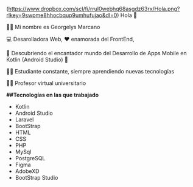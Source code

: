 (https://www.dropbox.com/scl/fi/rrul0webhq68asgdz63rx/Hola.png?rlkey=9swpme8hhocbqup9umhufujao&dl=0)
Hola 👋

🙋‍♀️ Mi nombre es Georgelys Marcano 

💻 Desarolladora Web, ❤️ enamorada del FrontEnd, 

📱 Descubriendo el encantador mundo del Desarrollo de Apps Mobile en Kotlin (Android Studio) 🤩

👩‍🎓 Estudiante constante, siempre aprendiendo nuevas tecnologías 

👩‍🏫 Profesor virtual universitario

**##Tecnologías en las que trabajado**

- Kotlin
- Android Studio
- Laravel
- BootStrap
- HTML
- CSS
- PHP
- MySql
- PostgreSQL
- Figma
- AdobeXD
- BootStrap Studio


<!--
**GMarcanoB/GMarcanoB** is a ✨ _special_ ✨ repository because its `README.md` (this file) appears on your GitHub profile.

Here are some ideas to get you started:

- 🔭 I’m currently working on ...
- 🌱 I’m currently learning ...
- 👯 I’m looking to collaborate on ...
- 🤔 I’m looking for help with ...
- 💬 Ask me about ...
- 📫 How to reach me: ...
- 😄 Pronouns: ...
- ⚡ Fun fact: ...
-->
